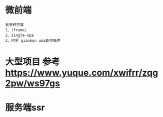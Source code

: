 # 微前端  
    有多种方案  
    1、iframe;  
    2、single-spa  
    3、阿里 qiankun umi乾坤插件  
  
# 大型项目 参考 https://www.yuque.com/xwifrr/zqg2pw/ws97gs  
  
# 服务端ssr
